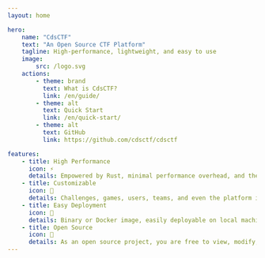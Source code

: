 ```yaml
---
layout: home

hero:
    name: "CdsCTF"
    text: "An Open Source CTF Platform"
    tagline: High-performance, lightweight, and easy to use
    image:
        src: /logo.svg
    actions:
        - theme: brand
          text: What is CdsCTF?
          link: /en/guide/
        - theme: alt
          text: Quick Start
          link: /en/quick-start/
        - theme: alt
          text: GitHub
          link: https://github.com/cdsctf/cdsctf

features:
    - title: High Performance
      icon: ⚡
      details: Empowered by Rust, minimal performance overhead, and the fastest response speeds.
    - title: Customizable
      icon: 🎨
      details: Challenges, games, users, teams, and even the platform itself, all offer high levels of customization.
    - title: Easy Deployment
      icon: 🐋
      details: Binary or Docker image, easily deployable on local machines or cloud servers.
    - title: Open Source
      icon: 🌟
      details: As an open source project, you are free to view, modify, distribute, and improve it.
---
```

